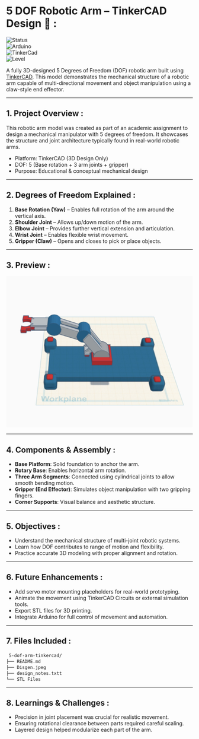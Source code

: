 #   5 DOF Robotic Arm – TinkerCAD Design 🦾 : 
![Status](https://img.shields.io/badge/status-in_progress-blue)  
![Arduino](https://img.shields.io/badge/Platform-Arduino-green)  
![TinkerCad](https://img.shields.io/badge/Simulated_on-TinkerCad-orange)  
![Level](https://img.shields.io/badge/Difficulty-Beginner-lightgrey)  

A fully 3D-designed 5 Degrees of Freedom (DOF) robotic arm built using [TinkerCAD](https://www.tinkercad.com/things/gCwtqTSA52X-cool-snicket). This model demonstrates the mechanical structure of a robotic arm capable of multi-directional movement and object manipulation using a claw-style end effector.

---

## 1.  Project Overview :

This robotic arm model was created as part of an academic assignment to design a mechanical manipulator with 5 degrees of freedom. It showcases the structure and joint architecture typically found in real-world robotic arms.

-  Platform: TinkerCAD (3D Design Only)
-  DOF: 5 (Base rotation + 3 arm joints + gripper)
-  Purpose: Educational & conceptual mechanical design

---

## 2.  Degrees of Freedom Explained : 

1. **Base Rotation (Yaw)** – Enables full rotation of the arm around the vertical axis.
2. **Shoulder Joint** – Allows up/down motion of the arm.
3. **Elbow Joint** – Provides further vertical extension and articulation.
4. **Wrist Joint** – Enables flexible wrist movement.
5. **Gripper (Claw)** – Opens and closes to pick or place objects.

---

## 3.  Preview :

![Robotic Arm in TinkerCAD](Disgen.jpeg)



---

## 4.  Components & Assembly :

- **Base Platform**: Solid foundation to anchor the arm.
- **Rotary Base**: Enables horizontal arm rotation.
- **Three Arm Segments**: Connected using cylindrical joints to allow smooth bending motion.
- **Gripper (End Effector)**: Simulates object manipulation with two gripping fingers.
- **Corner Supports**: Visual balance and aesthetic structure.

---

## 5.  Objectives : 

- Understand the mechanical structure of multi-joint robotic systems.
- Learn how DOF contributes to range of motion and flexibility.
- Practice accurate 3D modeling with proper alignment and rotation.

---

## 6. Future Enhancements : 

- Add servo motor mounting placeholders for real-world prototyping.
- Animate the movement using TinkerCAD Circuits or external simulation tools.
- Export STL files for 3D printing.
- Integrate Arduino for full control of movement and automation.

---

## 7.  Files Included :


```Text 
 5-dof-arm-tinkercad/
├── README.md
├── Disgen.jpeg 
├── design_notes.txtt
└── STL Files 

```

---

## 8. Learnings & Challenges : 

- Precision in joint placement was crucial for realistic movement.
- Ensuring rotational clearance between parts required careful scaling.
- Layered design helped modularize each part of the arm.



